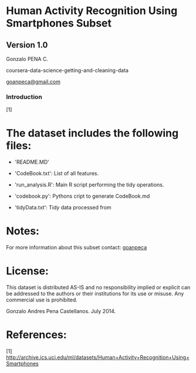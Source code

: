 Human Activity Recognition Using Smartphones Subset
===================================================
Version 1.0
-----------------------------
Gonzalo PENA C.

coursera-data-science-getting-and-cleaning-data

goanpeca@gmail.com


### Introduction
[1]

The dataset includes the following files:
=========================================

- 'README.MD'

- 'CodeBook.txt': List of all features.

- 'run_analysis.R': Main R script performing the tidy operations.

- 'codebook.py': Pythons cript to generate CodeBook.md

- 'tidyData.txt': Tidy data processed from 


Notes: 
======

For more information about this subset contact: [goanpeca](mailto:goanpeca@gmail.com)

License:
========

This dataset is distributed AS-IS and no responsibility implied or explicit can be addressed to the authors or their institutions for its use or misuse. Any commercial use is prohibited.

Gonzalo Andres Pena Castellanos. July 2014.  

References:
===========
[1] http://archive.ics.uci.edu/ml/datasets/Human+Activity+Recognition+Using+Smartphones 
